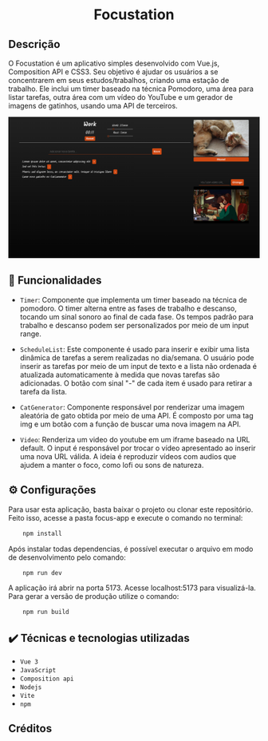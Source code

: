 <h1 align="center">Focustation</h1>

## Descrição
O Focustation é um aplicativo simples desenvolvido com Vue.js, Composition API e CSS3. Seu objetivo é ajudar os usuários a se concentrarem em seus estudos/trabalhos, criando uma estação de trabalho. Ele inclui um timer baseado na técnica Pomodoro, uma área para listar tarefas, outra área com um vídeo do YouTube e um gerador de imagens de gatinhos, usando uma API de terceiros.

<img src="public/imgs/fullapp.png">


##  :hammer: Funcionalidades

- `Timer`: Componente que implementa um timer baseado na técnica de pomodoro. O timer alterna entre as fases de trabalho e descanso, tocando um sinal sonoro ao final de cada fase. Os tempos padrão para trabalho e descanso podem ser personalizados por meio de um input range.

- `ScheduleList`:  Este componente é usado para inserir e exibir uma lista dinâmica de tarefas a serem realizadas no dia/semana. O usuário pode inserir as tarefas por meio de um input de texto e a lista não ordenada é atualizada automaticamente à medida que novas tarefas são adicionadas. O botão com sinal "-" de cada item é usado para retirar a tarefa da lista.

- `CatGenerator`: Componente responsável por renderizar uma imagem aleatória de gato obtida por meio de uma API. É composto por uma tag img e um botão com a função de buscar uma nova imagem na API.

- `Video`: Renderiza um video do youtube em um iframe baseado na URL default. O input é responsável por trocar o vídeo apresentado ao inserir uma nova URL válida. A ideia é reproduzir vídeos com audios que ajudem a manter o foco, como lofi ou sons de natureza.

## :gear: Configurações

Para usar esta aplicação, basta baixar o projeto ou clonar este repositório. Feito isso, acesse a pasta focus-app e execute o comando no terminal:
```sh
    npm install
```
Após instalar todas dependencias, é possível executar o arquivo em modo de desenvolvimento pelo comando:
```sh
    npm run dev
``` 
A aplicação irá abrir na porta 5173. Acesse localhost:5173 para visualizá-la. Para gerar a versão de produção utilize o comando:
```sh
    npm run build
```

## :heavy_check_mark: Técnicas e tecnologias utilizadas

- `Vue 3`
- `JavaScript`
- `Composition api`
- `Nodejs`
- `Vite`
- `npm`

##  Créditos








